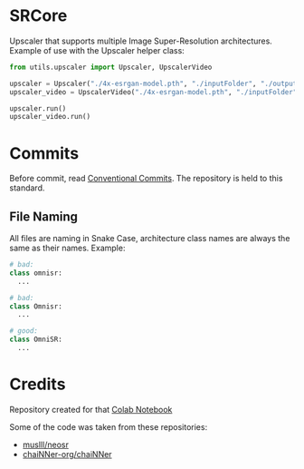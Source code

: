 # SRCore
Upscaler that supports multiple Image Super-Resolution architectures.
Example of use with the Upscaler helper class:
```py
from utils.upscaler import Upscaler, UpscalerVideo

upscaler = Upscaler("./4x-esrgan-model.pth", "./inputFolder", "./outputFolder", 256, "png")
upscaler_video = UpscalerVideo("./4x-esrgan-model.pth", "./inputFolder", "./outputFolder", 256, "mp4", "libx264", "aac")

upscaler.run()
upscaler_video.run()

```

# Commits
Before commit, read [Conventional Commits](https://www.conventionalcommits.org/en/v1.0.0/). The repository is held to this standard.
## File Naming
All files are naming in Snake Case, architecture class names are always the same as their names. Example:
```py
# bad:
class omnisr:
  ...

# bad:
class Omnisr:
  ...

# good:
class OmniSR:
  ...
```

# Credits
Repository created for that [Colab Notebook](https://colab.research.google.com/drive/166GftgPwl0pi77mswolxhdnDQJCN2uK2?usp=sharing)

Some of the code was taken from these repositories:
* [muslll/neosr](https://github.com/muslll/neosr)
* [chaiNNer-org/chaiNNer](https://github.com/chaiNNer-org/chaiNNer)
